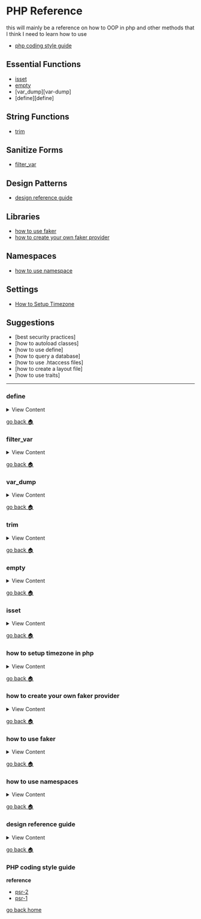 
# PHP Reference

this will mainly be a reference on how to OOP in php and other methods that I think
I need to learn how to use

- [php coding style guide][psr]



## Essential Functions
- [isset][isset]
- [empty][empty]
- [var_dump][var-dump]
- [define][define]

## String Functions
- [trim][trim]

## Sanitize Forms
- [filter_var][filter-var]

## Design Patterns
- [design reference guide][design-reference]

## Libraries

- [how to use faker][faker-basic]
- [how to create your own faker provider][faker-provider]

## Namespaces
- [how to use namespace][namespace]

## Settings
- [How to Setup Timezone][php-timezone]

## Suggestions
- [best security practices]
- [how to autoload classes]
- [how to use define]
- [how to query a database]
- [how to use .htaccess files]
- [how to create a layout file]
- [how to use traits]

[filter-var]:#filter_var
[trim]:#trim
[empty]:#empty
[isset]:#isset
[php-timezone]:#how-to-setup-timezone-in-php
[faker-provider]:#how-to-create-your-own-faker-provider
[faker-basic]:#how-to-use-faker
[namespace]:#how-to-use-namespaces
[design-reference]:#design-reference-guide
[psr]:#php-coding-style-guide
[home]:#php-reference

---


### define

<details>
<summary>
View Content
</summary>

Constants are much like variables, except for the following differences

```php
define("DOG", "bark!");

echo DOG;//bark!

$d = constant("DOG");

echo "<br> $d";//bark!

```

</details>


[go back :house:][home]

### filter_var

<details>
<summary>
View Content
</summary>

**reference**
- [How to Validate (and Sanitize) User Input In PHP Using Filter_Input() and Filter_Var()](https://www.johnmorrisonline.com/validate-sanitize-user-input-php-using-filter_input-filter_var/)

**My Definition:** filter_var strips out or sanitizes a variable based on the second parameter


  <details>
  <summary>
   FILTER_SANITIZE_STRING
  </summary>

  I think this only strips out tags of the variable

  ```php


  $str = "<h2> hello </h2>";
  $filter  = filter_var($str, FILTER_SANITIZE_STRING);

  var_dump($filter); //string(7) " hello "


  ```

  </details>



  <details>
  <summary>
  FILTER_SANITIZE_FULL_SPECIAL_CHARS
  </summary>

  ```php


  $str = "<h2> hello </h2> ";

  $filter  = filter_var($str, FILTER_SANITIZE_FULL_SPECIAL_CHARS);

  var_dump($filter); //string(29) "<h2> hello </h2> "


  ```

  </details>


  <details>
  <summary>
  FILTER_SANITIZE_EMAIL
  </summary>

  ```php
  <?php

  $str = "<h2> hello </h2> ";

  $filter  = filter_var($str, FILTER_SANITIZE_FULL_SPECIAL_CHARS);

  var_dump($filter); //string(29) "<h2> hello </h2> "


   ?>
  ```

  </details>


  <details>
  <summary>
  FILTER_SANITIZE_EMAIL
  </summary>

  Remove all characters except letters, digits and !#$%&'*+-=?^_`{|}~@.[].

  ```php

  $str = "example@gmail.com";

  $filter  = filter_var($str, FILTER_SANITIZE_EMAIL);

  var_dump($filter); //string(17) "example@gmail.com"
  ```

  </details>




</details>


[go back :house:][home]



### var_dump

<details>
<summary>
View Content
</summary>

**reference**
- [var_dump() function](https://www.w3resource.com/php/function-reference/var_dump.php)

**My definition**: Outputs information based on the type of the value and the value itself

```php

$arr = ["   dog", "cat         ", "       fish        "];


foreach( $arr as $a){

  $val = trim($a);
}



var_dump($arr);
// ouputs: array(3) { [0]=> string(6) " dog" [1]=> string(12) "cat " [2]=> string(19) " fish " }
```

</details>


[go back :house:][home]


### trim

<details>
<summary>
View Content
</summary>

**My definition:** trims any extra whitespace from a string

```php
$arr = ["   dog", "cat         ", "       fish        "];


foreach( $arr as $a){

  $val = trim($a);
}



var_dump($arr); //array(3) { [0]=> string(6) " dog" [1]=> string(12) "cat " [2]=> string(19) " fish " }
```

</details>


[go back :house:][home]


### empty

<details>
<summary>
View Content
</summary>

**reference**
- [empty reference](https://www.virendrachandak.com/techtalk/php-isset-vs-empty-vs-is_null/)

**My definition:** returns a **true** boolean value, if the value was 0, or null, or "", array(), or unset

```php

<?php

  $a = 0;

  echo empty($a) ? "true <br>" : "false <br>";//true

  $b = array();
  echo empty($b) ? "true <br>" : "false <br>";//true

  $c = "";
  echo empty($c) ? "true <br>" : "false <br>";//true


  echo empty($d) ? "true <br>" : "false <br>";//true

  $e = -1;
  echo empty($e) ? "true <br>" : "false <br>";//false

 ?>

```

</details>


[go back :house:][home]

### isset

<details>
<summary>
View Content
</summary>

**reference**
- [isset, empty, and is_null](https://www.virendrachandak.com/techtalk/php-isset-vs-empty-vs-is_null/)

**My definition**: isset checks whether or not a value is null or not. This function is best used for $_GET or $_POST type of globals, not variables. If the value is 0 or
an empty string it will still return true

```php
$a = 0;

// it works
echo (isset($a) == true)? "it works <br>" : "is not set <br>" ;

$b = "";

// it works
echo (isset($b) == true)? "it works <br>" : "is not set <br>" ;


// it does not work
echo (isset($c) == true)? "it works <br>" : "is not set <br>" ;

```

</details>


[go back :house:][home]

### how to setup timezone in php

<details>
<summary>
View Content
</summary>

**reference**
- [How to Setup Timezone in php.ini or PHP Script](https://tecadmin.net/setup-timezone-in-php-configuration/)
- [date_default_timezone_get](http://php.net/manual/en/function.date-default-timezone-get.php)

1. go to php.ini with vim

```
sudo vim /etc/php/7.0/apache2/php.ini
```

2. search the date.timezone section with the "?" keyword

```
? date.timezone
```

3. once you to find the section add the appropriate timezone

```
 date.timezone = "America/New_York"
```

4. after you have saved the file, then restart apache

```
sudo service apache2 restart;
```

</details>


[go back :house:][home]



### how to create your own faker provider

<details>
<summary>
View Content
</summary>

:link: **reference**

- [Generating Fake Data in PHP With Faker](http://wern-ancheta.com/blog/2016/01/28/generating-fake-data-in-php-with-faker/)

1. create a seperate class like this

```php
<?php

namespace Faker\Provider;

class Element extends \Faker\Provider\Base {


    protected static $element = ["fire","water","wind","earth"];


    public function element(){
        return static::randomElement(static::$element);
    }


}
```

2. now in your index file, add the class for the provider

```php
<!DOCTYPE html>
<html>

<head>
    <title>PHP Practice</title>
    <meta name="name" content="content">
    <link rel="stylesheet" href="https://maxcdn.bootstrapcdn.com/bootstrap/4.0.0/css/bootstrap.min.css" integrity="sha384-Gn5384xqQ1aoWXA+058RXPxPg6fy4IWvTNh0E263XmFcJlSAwiGgFAW/dAiS6JXm" crossorigin="anonymous">
</head>

<body>
    <header>
        <?php
        require_once 'vendor/autoload.php';
        include "element.php";

        use Faker\Provider\Element;

        $faker = Faker\Factory::create();
        $faker->addProvider(new Element($faker));// add the provider and that is all you got to do

       echo  $faker->element;




		?>

    </header>
    <main>

    </main>
    <footer>

    </footer>
</body>

</html>


```

</details>


[go back :house:][home]



###  how to use faker

<details>
<summary>
View Content
</summary>

:link: **reference**

- [Faker Github](https://github.com/fzaninotto/Faker)

1. install faker with composer

```
composer require fzaninotto/faker

```
2. next in your index.php file require or include the faker autoload file

```php

<!DOCTYPE html>
<html>

<head>
    <title>PHP Practice</title>
    <meta name="name" content="content">
    <link rel="stylesheet" href="https://maxcdn.bootstrapcdn.com/bootstrap/4.0.0/css/bootstrap.min.css" integrity="sha384-Gn5384xqQ1aoWXA+058RXPxPg6fy4IWvTNh0E263XmFcJlSAwiGgFAW/dAiS6JXm" crossorigin="anonymous">


</head>

<body>
    <header>
        <?php

		// including the file
        require_once 'vendor/autoload.php';




		?>

    </header>
    <main>

    </main>
    <footer>

    </footer>
</body>

</html>

```

3. Now call the create method from the Factory in order to be able to generate
faker data

```php


<!DOCTYPE html>
<html>

<head>
    <title>PHP Practice</title>
    <meta name="name" content="content">
    <link rel="stylesheet" href="https://maxcdn.bootstrapcdn.com/bootstrap/4.0.0/css/bootstrap.min.css" integrity="sha384-Gn5384xqQ1aoWXA+058RXPxPg6fy4IWvTNh0E263XmFcJlSAwiGgFAW/dAiS6JXm" crossorigin="anonymous">


</head>

<body>
    <header>
        <?php

		// including the file
        require_once 'vendor/autoload.php';

		//initiate faker
        $faker = Faker\Factory::create();

		// Now faker should be able to generate random data
		echo $faker->name;

		?>

    </header>
    <main>

    </main>
    <footer>

    </footer>
</body>

</html>

```

</details>


[go back :house:][home]





### how to use namespaces

<details>
    <summary>
        View Content
    </summary>

**videos**

- [PHP Namespaces Tutorial](https://www.youtube.com/watch?v=t3SvDAoODr8)

So the point of namespaces is to give classes,functions,or constants that might have similar names
a unique identifier with namespaces. This should ultimately avoid name collisions

**Hello.php**

```php
    <?php

    namespace Greeting;

    class Hello{

        public function __construct(){

            echo "hello world";
        }
    }

```



**App.php**

```php
// You need to include the file where the class is, if you don't
// you will get an error
include "Hello.php";

use Greeting\Hello;


new Hello();// this should print out hello world


```

#### If you are using namespaces for functions

**Zelda.php**

```php

<?php

namespace Zelda;

function link(){

echo "I swing swords and solve puzzles";
}

```


**App.php**

```php

include "Zelda.php"

use Zelda;

Zelda\link();// this works

link(); // this will not work

```

</details>

[go back :house:][home]

### design reference guide

<details>
<summary>
View Content
</summary>

**reference**
- [design patterns php](http://designpatternsphp.readthedocs.io/en/latest/)

</details>

[go back :house:][home]

### PHP coding style guide

**reference**
- [psr-2](https://docs.opnsense.org/development/guidelines/psr2.html)
- [psr-1](https://github.com/php-fig/fig-standards/blob/master/accepted/PSR-1-basic-coding-standard.md)

[go back home][home]
